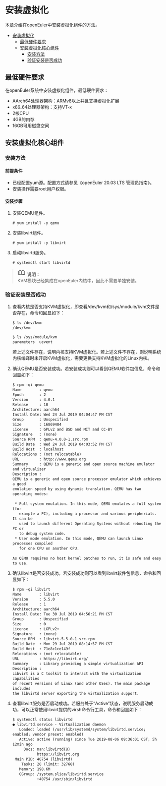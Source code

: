 # 安装虚拟化

本章介绍在openEuler中安装虚拟化组件的方法。

<!-- TOC -->
- [安装虚拟化](#安装虚拟化)
    - [最低硬件要求](#最低硬件要求)
    - [安装虚拟化核心组件](#安装虚拟化核心组件)
        - [安装方法](#安装方法)
        - [验证安装是否成功](#验证安装是否成功)

<!-- /TOC -->



## 最低硬件要求

在openEuler系统中安装虚拟化组件，最低硬件要求：

-   AArch64处理器架构：ARMv8以上并且支持虚拟化扩展
-   x86\_64处理器架构：支持VT-x
-   2核CPU
-   4GB的内存
-   16GB可用磁盘空间

## 安装虚拟化核心组件

### 安装方法

#### 前提条件

-   已经配置yum源。配置方式请参见《openEuler 20.03 LTS 管理员指南》。
-   安装操作需要root用户权限。

#### 安装步骤

1.  安装QEMU组件。

    ```
    # yum install -y qemu
    ```

2.  安装libvirt组件。

    ```
    # yum install -y libvirt
    ```

3.  启动libvirtd服务。

    ```
    # systemctl start libvirtd
    ```


>![](./public_sys-resources/icon-note.gif) **说明：**   
>KVM模块已经集成在openEuler内核中，因此不需要单独安装。  

### 验证安装是否成功

1.  查看内核是否支持KVM虚拟化，即查看/dev/kvm和/sys/module/kvm文件是否存在，命令和回显如下：

    ```
    $ ls /dev/kvm
    /dev/kvm
    ```

    ```
    $ ls /sys/module/kvm
    parameters  uevent
    ```

    若上述文件存在，说明内核支持KVM虚拟化。若上述文件不存在，则说明系统内核编译时未开启KVM虚拟化，需要更换支持KVM虚拟化的Linux内核。

2.  确认QEMU是否安装成功。若安装成功则可以看到QEMU软件包信息，命令和回显如下：

    ```
    $ rpm -qi qemu
    Name        : qemu
    Epoch       : 2
    Version     : 4.0.1
    Release     : 10
    Architecture: aarch64
    Install Date: Wed 24 Jul 2019 04:04:47 PM CST
    Group       : Unspecified
    Size        : 16869484
    License     : GPLv2 and BSD and MIT and CC-BY
    Signature   : (none)
    Source RPM  : qemu-4.0.0-1.src.rpm
    Build Date  : Wed 24 Jul 2019 04:03:52 PM CST
    Build Host  : localhost
    Relocations : (not relocatable)
    URL         : http://www.qemu.org
    Summary     : QEMU is a generic and open source machine emulator and virtualizer
    Description :
    QEMU is a generic and open source processor emulator which achieves a good
    emulation speed by using dynamic translation. QEMU has two operating modes:
    
     * Full system emulation. In this mode, QEMU emulates a full system (for
       example a PC), including a processor and various peripherials. It can be
       used to launch different Operating Systems without rebooting the PC or
       to debug system code.
     * User mode emulation. In this mode, QEMU can launch Linux processes compiled
       for one CPU on another CPU.
    
    As QEMU requires no host kernel patches to run, it is safe and easy to use.
    ```

3.  确认libvirt是否安装成功。若安装成功则可以看到libvirt软件包信息，命令和回显如下：

    ```
    $ rpm -qi libvirt
    Name        : libvirt
    Version     : 5.5.0
    Release     : 1
    Architecture: aarch64
    Install Date: Tue 30 Jul 2019 04:56:21 PM CST
    Group       : Unspecified
    Size        : 0
    License     : LGPLv2+
    Signature   : (none)
    Source RPM  : libvirt-5.5.0-1.src.rpm
    Build Date  : Mon 29 Jul 2019 08:14:57 PM CST
    Build Host  : 71e8c1ce149f
    Relocations : (not relocatable)
    URL         : https://libvirt.org/
    Summary     : Library providing a simple virtualization API
    Description :
    Libvirt is a C toolkit to interact with the virtualization capabilities
    of recent versions of Linux (and other OSes). The main package includes
    the libvirtd server exporting the virtualization support.
    ```

4.  查看libvirt服务是否启动成功。若服务处于“Active”状态，说明服务启动成功，可以正常使用libvirt提供的virsh命令行工具，命令和回显如下：

    ```
    $ systemctl status libvirtd
    ● libvirtd.service - Virtualization daemon
       Loaded: loaded (/usr/lib/systemd/system/libvirtd.service; enabled; vendor preset: enabled)
       Active: active (running) since Tue 2019-08-06 09:36:01 CST; 5h 12min ago
         Docs: man:libvirtd(8)
               https://libvirt.org
     Main PID: 40754 (libvirtd)
        Tasks: 20 (limit: 32768)
       Memory: 198.6M
       CGroup: /system.slice/libvirtd.service
               ─40754 /usr/sbin/libvirtd
    
    ```


